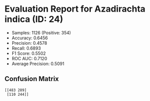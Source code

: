 # Evaluation Report for Azadirachta indica (ID: 24)
- Samples: 1126 (Positive: 354)
- Accuracy: 0.6456
- Precision: 0.4578
- Recall: 0.6893
- F1 Score: 0.5502
- ROC AUC: 0.7120
- Average Precision: 0.5091

## Confusion Matrix
```
[[483 289]
 [110 244]]
```